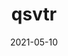 ---
title: qsvtr
date: 2021-05-10
twitter: https://twitter.com/qsvtr
github: https://github.com/qsvtr
summary: Lorem Ipsum has been the industry's standard dummy text ever since the 1500s, when an unknown printer took a galley of type and scrambled it to make a type specimen book.
---